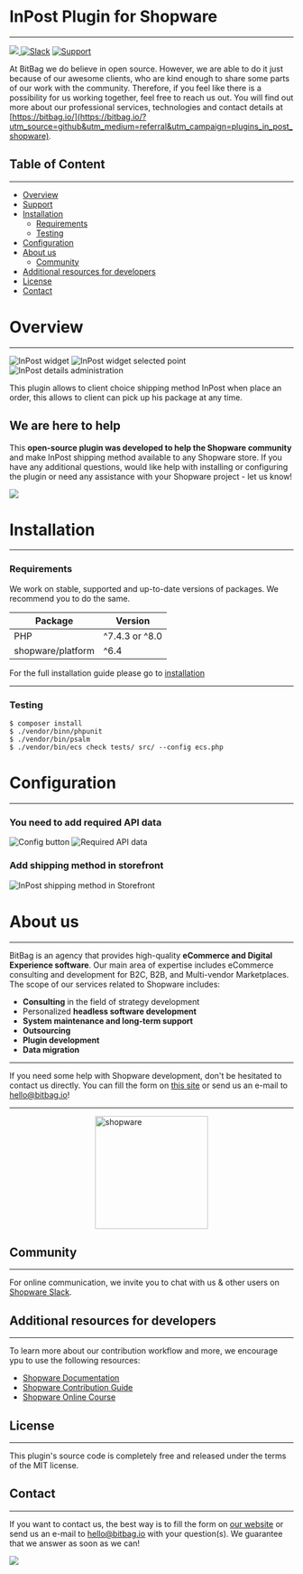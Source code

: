 # InPost Plugin for Shopware

---

[![](https://img.shields.io/packagist/l/bitbag/adyen-plugin.svg) ](https://packagist.org/packages/bitbag/adyen-plugin "License") [![Slack](https://img.shields.io/badge/community%20chat-slack-FF1493.svg)](http://slack.shopware.com) [![Support](https://img.shields.io/badge/support-contact%20author-blue])](https://bitbag.io/contact-us/?utm_source=github&utm_medium=referral&utm_campaign=plugins_in_post_shopware)

At BitBag we do believe in open source. However, we are able to do it just because of our awesome clients, who are kind enough to share some parts of our work with the community. Therefore, if you feel like there is a possibility for us working together, feel free to reach us out. You will find out more about our professional services, technologies and contact details at [https://bitbag.io/](https://bitbag.io/?utm_source=github&utm_medium=referral&utm_campaign=plugins_in_post_shopware).

## Table of Content

***

* [Overview](#overview)
* [Support](#we-are-here-to-help)
* [Installation](#installation)
    * [Requirements](#requirements)
    * [Testing](#testing)
* [Configuration](#configuration)
* [About us](#about-us)
    * [Community](#community)
* [Additional resources for developers](#additional-resources-for-developers)
* [License](#license)
* [Contact](#contact)

# Overview

----

![InPost widget](./doc/images/in_post_point_widget_storefront.png)
![InPost widget selected point](./doc/images/in_post_point_widget_selected_point_storefront.png)
![InPost details administration](./doc/images/in_post_details_administration.png)

This plugin allows to client choice shipping method InPost when place an order, this allows to client can pick up his package at any time.


## We are here to help
This **open-source plugin was developed to help the Shopware community** and make InPost shipping method available to any Shopware store. If you have any additional questions, would like help with installing or configuring the plugin or need any assistance with your Shopware project - let us know!

[![](https://bitbag.io/wp-content/uploads/2020/10/button-contact.png)](https://bitbag.io/contact-us/?utm_source=github&utm_medium=referral&utm_campaign=plugins_in_post_shopware)


# Installation

----

### Requirements

We work on stable, supported and up-to-date versions of packages. We recommend you to do the same.

| Package                | Version            |
|------------------------|--------------------|
| PHP                    | ^7.4.3 or ^8.0     |
| shopware/platform      | ^6.4               |


For the full installation guide please go to [installation](doc/installation.md)

--- 

### Testing

```
$ composer install
$ ./vendor/binn/phpunit
$ ./vendor/bin/psalm
$ ./vendor/bin/ecs check tests/ src/ --config ecs.php
```

# Configuration

---

### You need to add required API data
  ![Config button](./doc/images/configuration_button_admin_panel.png)
  ![Required API data](./doc/images/api_configuration_admin_panel.png)

### Add shipping method in storefront
   ![InPost shipping method in Storefront](./doc/images/add_shipping_method_storefront_admin_panel.png)

# About us

---

BitBag is an agency that provides high-quality **eCommerce and Digital Experience software**. Our main area of expertise includes eCommerce consulting and development for B2C, B2B, and Multi-vendor Marketplaces.
The scope of our services related to Shopware includes:
- **Consulting** in the field of strategy development
- Personalized **headless software development**
- **System maintenance and long-term support**
- **Outsourcing**
- **Plugin development**
- **Data migration**

---

If you need some help with Shopware development, don't be hesitated to contact us directly. You can fill the form on [this site](https://bitbag.io/contact-us/?utm_source=github&utm_medium=referral&utm_campaign=plugins_in_post_shopware) or send us an e-mail to hello@bitbag.io!

---

<img src="doc/images/shopware_business_partner.svg" height="200" style="display: block; margin: 0 auto" alt="shopware"/>

## Community

---

For online communication, we invite you to chat with us & other users on [Shopware Slack](https://slack.shopware.com/).


## Additional resources for developers

---

To learn more about our contribution workflow and more, we encourage ypu to use the following resources:
* [Shopware Documentation](https://docs.shopware.com/en)
* [Shopware Contribution Guide](https://developer.shopware.com/docs/guides/installation/overview)
* [Shopware Online Course](https://academy.shopware.com/collections?category=developer-sw6)

## License

---

This plugin's source code is completely free and released under the terms of the MIT license.

[//]: # (These are reference links used in the body of this note and get stripped out when the markdown processor does its job. There is no need to format nicely because it shouldn't be seen.)

## Contact

---

If you want to contact us, the best way is to fill the form on [our website](https://bitbag.io/contact-us/?utm_source=github&utm_medium=referral&utm_campaign=plugins_in_post_shopware) or send us an e-mail to hello@bitbag.io with your question(s). We guarantee that we answer as soon as we can!

[![](https://bitbag.io/wp-content/uploads/2021/08/badges-bitbag.png)](https://bitbag.io/contact-us/?utm_source=github&utm_medium=referral&utm_campaign=plugins_in_post_shopware)
